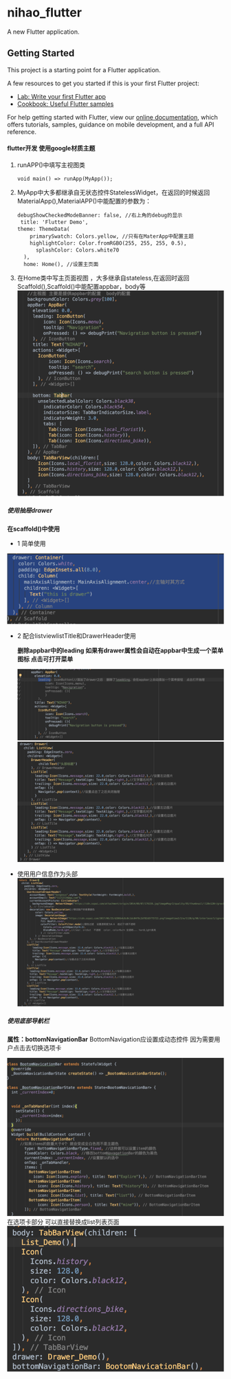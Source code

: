 # nihao_flutter

A new Flutter application.

## Getting Started

This project is a starting point for a Flutter application.

A few resources to get you started if this is your first Flutter project:

- [Lab: Write your first Flutter app](https://flutter.io/docs/get-started/codelab)
- [Cookbook: Useful Flutter samples](https://flutter.io/docs/cookbook)

For help getting started with Flutter, view our 
[online documentation](https://flutter.io/docs), which offers tutorials, 
samples, guidance on mobile development, and a full API reference.


#### flutter开发 使用google材质主题

1.  runAPP()中填写主视图类
    ```
    void main() => runApp(MyApp());
    ```
2. MyApp中大多都继承自无状态控件StatelessWidget，在返回的时候返回MaterialApp(),MaterialAPP()中能配置的参数为：
    ```
    debugShowCheckedModeBanner: false, //右上角的debug的显示
     title: 'Flutter Demo',
    theme: ThemeData(
        primarySwatch: Colors.yellow, //只有在MaterApp中配置主题
        highlightColor: Color.fromRGBO(255, 255, 255, 0.5),
          splashColor: Colors.white70
      ),
      home: Home(), //设置主页面
    ```
3. 在Home类中写主页面视图 ，大多继承自stateless,在返回时返回Scaffold(),Scaffold()中能配置appbar，body等
![](resource/874C0C2B-41B6-42FB-B1FF-F265336D46C5.png)



##### 使用抽屉drawer
   **在scaffold()中使用**

*    1 简单使用

![](resource/8A226E8F-4F79-4186-B5B1-0F6443A2559A.png)

*   2  配合listviewlistTitle和DrawerHeader使用

     **删除appbar中的leading 如果有drawer属性会自动在appbar中生成一个菜单图标 点击可打开菜单**

     ![](resource/9973E323-1D67-4EE7-B49C-30301411A3D7.png)
    ![](resource/97AAF2A2-EA79-4D9A-87D3-CC63B4B0C24D.png)


* 使用用户信息作为头部
![](resource/6C521AC9-AE81-4E10-956F-8CE32777B7E2.png)

##### 使用底部导航栏
   **属性：bottomNavigationBar**
   BottomNavigation应设置成动态控件 因为需要用户点击去切换选项卡

   ![](resource/93564042-EE45-4F8B-8CC9-299699A7F468.png)
   在选项卡部分 可以直接替换成list列表页面
    ![](resource/EAF26BFE-5FE4-4C6F-8CCB-6628643AD1B6.png)







